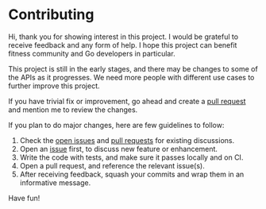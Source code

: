 # Contributing

Hi, thank you for showing interest in this project. I would be grateful to receive feedback and any form of help.
I hope this project can benefit fitness community and Go developers in particular.

This project is still in the early stages, and there may be changes to some of the APIs as it progresses.
We need more people with different use cases to further improve this project.

If you have trivial fix or improvement, go ahead and create a [pull request][prs] and mention me to review the changes.

If you plan to do major changes, here are few guidelines to follow:

1. Check the [open issues][issues] and [pull requests][prs] for existing discussions.
1. Open an [issue][issues] first, to discuss new feature or enhancement.
1. Write the code with tests, and make sure it passes locally and on CI.
1. Open a pull request, and reference the relevant issue(s).
1. After receiving feedback, squash your commits and wrap them in an informative message.

Have fun!

[issues]: https://github.com/muktihari/fit/issues
[prs]: https://github.com/muktihari/fit/pulls
